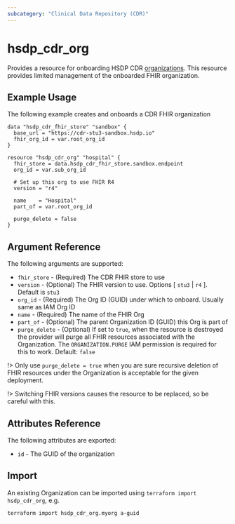 ```yaml
---
subcategory: "Clinical Data Repository (CDR)"
---
```


# hsdp_cdr_org

Provides a resource for onboarding HSDP CDR [organizations](https://www.hsdp.io/documentation/clinical-data-repository/stu3/getting-started/ehr).
This resource provides  limited management of the onboarded FHIR organization.

## Example Usage

The following example creates and onboards a CDR FHIR organization

```hcl
data "hsdp_cdr_fhir_store" "sandbox" {
  base_url = "https://cdr-stu3-sandbox.hsdp.io"
  fhir_org_id = var.root_org_id
}

resource "hsdp_cdr_org" "hospital" {
  fhir_store = data.hsdp_cdr_fhir_store.sandbox.endpoint
  org_id = var.sub_org_id

  # Set up this org to use FHIR R4
  version = "r4"
  
  name    = "Hospital"
  part_of = var.root_org_id
  
  purge_delete = false
}
```

## Argument Reference

The following arguments are supported:

* `fhir_store` - (Required) The CDR FHIR store to use
* `version` - (Optional) The FHIR version to use. Options [ `stu3` | `r4` ]. Default is `stu3`
* `org_id` - (Required) The Org ID (GUID) under which to onboard. Usually same as IAM Org ID
* `name` - (Required) The name of the FHIR Org
* `part_of` - (Optional) The parent Organization ID (GUID) this Org is part of
* `purge_delete` - (Optional) If set to `true`, when the resource is destroyed the provider will purge all FHIR resources associated with the Organization. The `ORGANIZATION.PURGE` IAM permission is required for this to work. Default: `false`

!> Only use `purge_delete = true` when you are sure recursive deletion of FHIR resources under the Organization is acceptable for the given deployment.

!> Switching FHIR versions causes the resource to be replaced, so be careful with this.

## Attributes Reference

The following attributes are exported:

* `id` - The GUID of the organization

## Import

An existing Organization can be imported using `terraform import hsdp_cdr_org`, e.g.

```bash
terraform import hsdp_cdr_org.myorg a-guid
```
